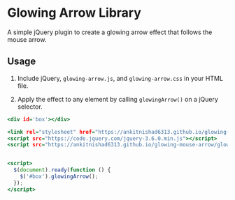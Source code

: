 # Glowing Arrow Library

A simple jQuery plugin to create a glowing arrow effect that follows the mouse arrow.

## Usage

1. Include jQuery, `glowing-arrow.js`, and `glowing-arrow.css` in your HTML file.

2. Apply the effect to any element by calling `glowingArrow()` on a jQuery selector.

```htm
<div id='box'></div>

<link rel="stylesheet" href="https://ankitnishad6313.github.io/glowing-mouse-arrow/glowing-arrow.css" />
<script src="https://code.jquery.com/jquery-3.6.0.min.js"></script>
<script src="https://ankitnishad6313.github.io/glowing-mouse-arrow/glowing-arrow.js"></script>


<script>
  $(document).ready(function () {
    $('#box').glowingArrow();
  });
</script>
